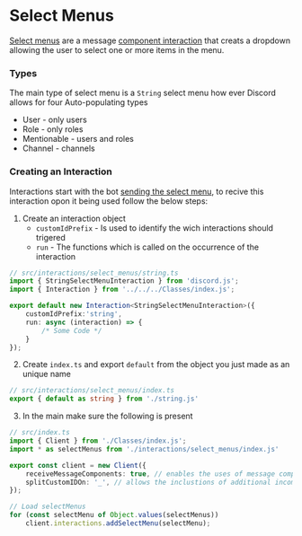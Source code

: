 # Select Menus
[Select menus](https://discordjs.guide/message-components/select-menus.html) are a message [component interaction](https://discordjs.guide/message-components/interactions.html#responding-to-component-interactions) that creats a dropdown allowing the user to select one or more items in the menu.

### Types
The main type of select menu is a `String` select menu how ever Discord allows for four Auto-populating types
- User - only users
- Role - only roles
- Mentionable - users and roles
- Channel - channels

### Creating an Interaction
Interactions start with the bot [sending the select menu](https://discordjs.guide/message-components/select-menus.html#building-string-select-menus), to recive this interaction opon it being used follow the below steps:
1. Create an interaction object
	- `customIdPrefix` - Is used to identify the wich interactions should trigered
	- `run` - The functions which is called on the occurrence of the interaction
```ts
// src/interactions/select_menus/string.ts
import { StringSelectMenuInteraction } from 'discord.js';
import { Interaction } from '../../../Classes/index.js';

export default new Interaction<StringSelectMenuInteraction>({
	customIdPrefix:'string',
	run: async (interaction) => {
		/* Some Code */
	}
});
```
2. Create `index.ts` and export `default` from the object you just made as an unique name
```ts
// src/interactions/select_menus/index.ts
export { default as string } from './string.js'
```
3. In the main make sure the following is present
```ts
// src/index.ts
import { Client } from './Classes/index.js';
import * as selectMenus from './interactions/select_menus/index.js'

export const client = new Client({
	receiveMessageComponents: true, // enables the uses of message components
	splitCustomIDOn: '_', // allows the inclustions of additional incomation in a custom ID `prefix_arg1_arg2` conversts [prefix, arg1, arg2]
});

// Load selectMenus
for (const selectMenu of Object.values(selectMenus)) 
	client.interactions.addSelectMenu(selectMenu);
```

